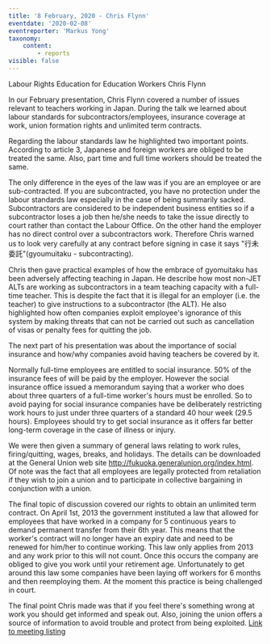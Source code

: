 ```yaml
---
title: '8 February, 2020 - Chris Flynn'
eventdate: '2020-02-08'
eventreporter: 'Markus Yong'
taxonomy:
    content:
        - reports
visible: false
---
```


Labour Rights Education for Education Workers
Chris Flynn

In our February presentation, Chris Flynn covered a number of issues relevant to teachers working in Japan. During the talk we learned about labour standards for subcontractors/employees, insurance coverage at work, union formation rights and unlimited term contracts. 

Regarding the labour standards law he highlighted two important points.
According to article 3, Japanese and foreign workers are obliged to be treated the same. Also, part time and full time workers should be treated the same.  

The only difference in the eyes of the law was if you are an employee or are sub-contracted. If you are subcontracted, you have no protection under the labour standards law especially in the case of being summarily sacked. Subcontractors are considered to be independent business entities so if a subcontractor loses a job then he/she needs to take the issue directly to court rather than contact the Labour Office. On the other hand the employer has no direct control over a subcontractors work. Therefore Chris warned us to look very carefully at any contract before signing in case it says "行未委託"(gyoumuitaku - subcontracting). 

Chris then gave practical examples of how the embrace of gyomuitaku has been adversely affecting teaching in Japan. He describe how most non-JET ALTs are working as subcontractors in a team teaching capacity with a full-time teacher. This is despite the fact that it is illegal for an employer (i.e. the teacher) to give instructions to a subcontractor (the ALT). He also highlighted how often companies exploit employee's ignorance of this system by making threats that can not be carried out such as cancellation of visas or penalty fees for quitting the job.

The next part of his presentation was about the importance of social insurance and how/why companies avoid having teachers be covered by it. 

Normally full-time employees are entitled to social insurance. 50% of the insurance fees of will be paid by the employer. However the social insurance office issued a memorandum saying that a worker who does about three quarters of a full-time worker's hours must be enrolled. So to avoid paying for social insurance companies have be deliberately restricting work hours to just under three quarters of a standard 40 hour week (29.5 hours). Employees should try to get social insurance as it offers far better long-term coverage in the case of illness or injury. 

We were then given a summary of general laws relating to work rules, firing/quitting, wages, breaks, and holidays. The details can be downloaded at the General Union web site http://fukuoka.generalunion.org/index.html. Of note was the fact that all employees are legally protected from retaliation if they wish to join a union and to participate in collective bargaining in conjunction with a union. 

The final topic of discussion covered our rights to obtain an unlimited term contract.
On April 1st, 2013 the government instituted a law that allowed for employees that have worked in a company for 5 continuous years to demand permanent transfer from their 6th year. This means that the worker's contract will no longer have an expiry date and need to be renewed for him/her to continue working.  This law only applies from 2013 and any work prior to this will not count. Once this occurs the company are obliged to give you work until your retirement age. Unfortunately to get around this law some companies have been laying off workers for 6 months and then reemploying them. At the moment this practice is being challenged in court.

The final point Chris made was that if you feel there's something wrong at work you should get informed and speak out. Also, joining the union offers a source of information to avoid trouble and protect from being exploited.
<a href="../schedule/2020/february/08">Link to meeting listing</a>
